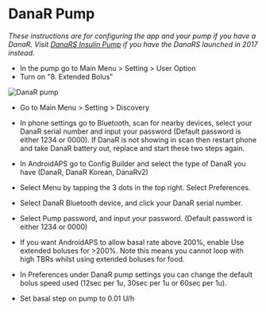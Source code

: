 # DanaR Pump

_These instructions are for configuring the app and your pump if you have a DanaR.  Visit [DanaRS Insulin Pump](/docs/Configuration/DanaRS-Insulin-Pump.md) if you have the DanaRS launched in 2017 instead._

* In the pump go to Main Menu > Setting > User Option
* Turn on "8. Extended Bolus"

![DanaR pump](https://github.com/MilosKozak/AndroidAPS/wiki/images/danar1.png)

* Go to Main Menu > Setting > Discovery
* In phone settings go to Bluetooth, scan for nearby devices, select your DanaR serial number and input your password (Default password is either 1234 or 0000).  If DanaR is not showing in scan then restart phone and take DanaR battery out, replace and start these two steps again.

* In AndroidAPS go to Config Builder and select the type of DanaR you have (DanaR, DanaR Korean, DanaRv2)
* Select Menu by tapping the 3 dots in the top right. Select Preferences.
* Select DanaR Bluetooth device, and click your DanaR serial number.
* Select Pump password, and input your password. (Default password is either 1234 or 0000)
* If you want AndroidAPS to allow basal rate above 200%, enable Use extended boluses for >200%. Note this means you cannot loop with high TBRs whilst using extended boluses for food.
* In Preferences under DanaR pump settings you can change the default bolus speed used (12sec per 1u, 30sec per 1u or 60sec per 1u).
* Set basal step on pump to 0.01 U/h
